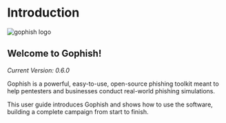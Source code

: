 # Introduction

![gophish logo](https://raw.github.com/jordan-wright/gophish/master/static/images/gophish_purple.png)

## Welcome to Gophish!

_Current Version: 0.6.0_

Gophish is a powerful, easy-to-use, open-source phishing toolkit meant to help pentesters and businesses conduct real-world phishing simulations.

This user guide introduces Gophish and shows how to use the software, building a complete campaign from start to finish.

